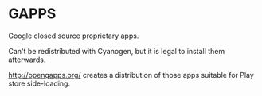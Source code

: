 # GAPPS

Google closed source proprietary apps.

Can't be redistributed with Cyanogen, but it is legal to install them afterwards.

<http://opengapps.org/> creates a distribution of those apps suitable for Play store side-loading.
